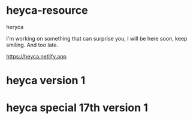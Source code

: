 # heyca-resource

heryca

I'm working on something that can surprise you, I will be here soon, keep smiling.
And too late.

https://heyca.netlify.app
# heyca version 1
# heyca special 17th version 1
